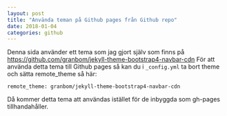```yaml
---
layout: post
title: "Använda teman på Github pages från Github repo"
date: 2018-01-04
categories: github
---
```

Denna sida använder ett tema som jag gjort själv som finns på https://github.com/granbom/jekyll-theme-bootstrap4-navbar-cdn
För att använda detta tema till Github pages så kan du i `_config.yml` ta bort theme och sätta remote_theme så här:
```
remote_theme: granbom/jekyll-theme-bootstrap4-navbar-cdn
```
Då kommer detta tema att användas istället för de inbyggda som gh-pages tillhandahåller.
